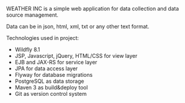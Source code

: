 WEATHER INC is a simple web application for data collection and data source management.

Data can be in json, html, xml, txt or any other text format.

Technologies used in project:
 * Wildfly 8.1
 * JSP, Javascript, jQuery, HTML/CSS for view layer
 * EJB and JAX-RS for service layer
 * JPA for data access layer
 * Flyway for database migrations
 * PostgreSQL as data storage
 * Maven 3 as build&deploy tool
 * Git as version control system